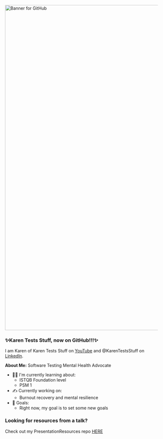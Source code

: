 <img width="1069" alt="Banner for GitHub" src="https://user-images.githubusercontent.com/57691657/176987172-62a42b5c-3932-40f2-9b1e-e3e98ca287f7.png">

### ✨Karen Tests Stuff, now on GitHub!!!✨
I am Karen of Karen Tests Stuff on [YouTube](https://www.youtube.com/channel/UCaILiR0XEzf0Y1QvibzybCQ) and @KarenTestsStuff on [LinkedIn](https://www.linkedin.com/in/karentestsstuff/). 

**About Me:** Software Testing Mental Health Advocate
- 👩‍💻 I'm currently learning about:
  - ISTQB Foundation level
  - PSM 1
- ✍️ Currently working on:
  - Burnout recovery and mental resilience
- 🥺 Goals:
  - Right now, my goal is to set some new goals

### Looking for resources from a talk?
Check out my PresentationResources repo [HERE](https://github.com/KarenTestsStuff/PresentationResources)
